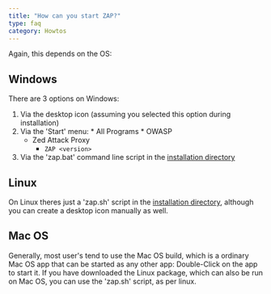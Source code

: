```yaml
---
title: "How can you start ZAP?"
type: faq
category: Howtos
---
```


Again, this depends on the OS:

##  Windows

There are 3 options on Windows:

  1. Via the desktop icon (assuming you selected this option during installation)
  2. Via the 'Start' menu: * All Programs 
    * OWASP 
      * Zed Attack Proxy 
        * `ZAP <version>`
  3. Via the 'zap.bat' command line script in the [installation directory](FAQinstall)

##  Linux

On Linux theres just a 'zap.sh' script in the [installation
directory](FAQinstall), although you can create a desktop icon manually as
well.

##  Mac OS

Generally, most user's tend to use the Mac OS build, which is a ordinary Mac
OS app that can be started as any other app: Double-Click on the app to start
it. If you have downloaded the Linux package, which can also be run on Mac OS,
you can use the 'zap.sh' script, as per linux.
